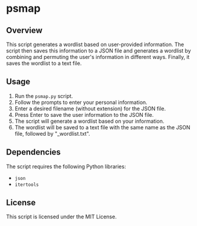 # psmap

## Overview

This script generates a wordlist based on user-provided information. The script then saves this information to a JSON file and generates a wordlist by combining and permuting the user's information in different ways. Finally, it saves the wordlist to a text file.

## Usage

1. Run the `psmap.py` script.
2. Follow the prompts to enter your personal information.
3. Enter a desired filename (without extension) for the JSON file.
4. Press Enter to save the user information to the JSON file.
5. The script will generate a wordlist based on your information.
6. The wordlist will be saved to a text file with the same name as the JSON file, followed by "_wordlist.txt".

## Dependencies

The script requires the following Python libraries:

* `json`
* `itertools`

## License

This script is licensed under the MIT License.
